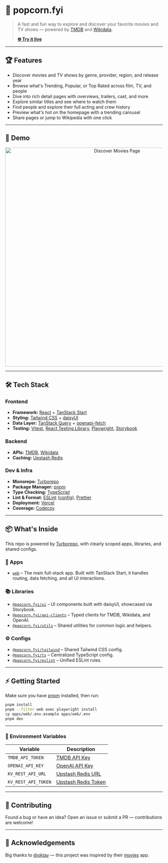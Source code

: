 # 🍿 popcorn.fyi

> A fast and fun way to explore and discover your favorite movies and TV shows — powered by [TMDB](https://developer.themoviedb.org) and [Wikidata](https://www.wikidata.org/).
>
> **[🌐 Try it live](https://popcornfyi.vercel.app)**

---

## 🏆 Features

- Discover movies and TV shows by genre, provider, region, and release year
- Browse what's Trending, Popular, or Top Rated across film, TV, and people
- Dive into rich detail pages with overviews, trailers, cast, and more
- Explore similar titles and see where to watch them
- Find people and explore their full acting and crew history
- Preview what's hot on the homepage with a trending carousel
- Share pages or jump to Wikipedia with one click

---

## 🎥 Demo

<p align="center">
  <img src="./assets/discover-movies.png" alt="Discover Movies Page" width="700"/>
</p>

---

## 🛠 Tech Stack

### **Frontend**

- **Framework:** [React](https://react.dev) + [TanStack Start](https://tanstack.com/router/latest/docs/framework/react/start/overview)
- **Styling:** [Tailwind CSS](https://tailwindcss.com) + [daisyUI](https://daisyui.com)
- **Data Layer:** [TanStack Query](https://tanstack.com/query/latest) + [openapi-fetch](https://www.npmjs.com/package/openapi-fetch)
- **Testing:** [Vitest](https://vitest.dev), [React Testing Library](https://testing-library.com), [Playwright](https://playwright.dev), [Storybook](https://storybook.js.org)

### **Backend**

- **APIs:** [TMDB](https://developer.themoviedb.org/reference/intro/getting-started), [Wikidata](https://www.wikidata.org/w/api.php)
- **Caching:** [Upstash Redis](https://upstash.com)

### **Dev & Infra**

- **Monorepo:** [Turborepo](https://turbo.build/repo)
- **Package Manager:** [pnpm](https://pnpm.io)
- **Type Checking:** [TypeScript](https://www.typescriptlang.org)
- **Lint & Format:** [ESLint](https://eslint.org) ([config](https://github.com/jimmy-guzman/eslint-config)), [Prettier](https://prettier.io)
- **Deployment:** [Vercel](https://vercel.com)
- **Coverage:** [Codecov](https://about.codecov.io)

---

## 📦 What's Inside

This repo is powered by [Turborepo](https://turbo.build/repo), with clearly scoped apps, libraries, and shared configs.

### 🚀 Apps

- [`web`](./apps/web/README.md) – The main full-stack app. Built with TanStack Start, it handles routing, data fetching, and all UI interactions.

### 📚 Libraries

- [`@popcorn.fyi/ui`](./libs/ui/README.md) – UI components built with daisyUI, showcased via Storybook.
- [`@popcorn.fyi/api-clients`](./libs/api-clients/README.md) – Typed clients for TMDB, Wikidata, and OpenAI.
- [`@popcorn.fyi/utils`](./libs/utils/README.md) – Shared utilities for common logic and helpers.

### ⚙️ Configs

- [`@popcorn.fyi/tailwind`](./configs/tailwind/README.md) – Shared Tailwind CSS config.
- [`@popcorn.fyi/ts`](./configs/ts/README.md) – Centralized TypeScript config.
- [`@popcorn.fyi/eslint`](./configs/eslint/README.md) – Unified ESLint rules.

---

## ⚡ Getting Started

Make sure you have [pnpm](https://pnpm.io) installed, then run:

```bash
pnpm install
pnpm --filter web exec playwright install
cp apps/web/.env.example apps/web/.env
pnpm dev
```

---

### 🔐 Environment Variables

| Variable            | Description                                                   |
| ------------------- | ------------------------------------------------------------- |
| `TMDB_API_TOKEN`    | [TMDB API Key](https://www.themoviedb.org/settings/api)       |
| `OPENAI_API_KEY`    | [OpenAI API Key](https://platform.openai.com/docs/quickstart) |
| `KV_REST_API_URL`   | [Upstash Redis URL](https://upstash.com/docs/redis)           |
| `KV_REST_API_TOKEN` | [Upstash Redis Token](https://upstash.com/docs/redis)         |

---

## 💪 Contributing

Found a bug or have an idea? Open an issue or submit a PR — contributions are welcome!

---

## 🙌 Acknowledgements

Big thanks to [@oktay](https://github.com/oktay) — this project was inspired by their [movies](https://github.com/oktay/movies) app.
